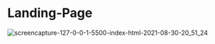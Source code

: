 # Landing-Page

![screencapture-127-0-0-1-5500-index-html-2021-08-30-20_51_24](https://user-images.githubusercontent.com/80191177/131363549-861428ad-02fb-4446-ab89-381ad7374630.png)
